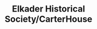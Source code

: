 ---
layout: repo
title: "Elkader Historical Society/CarterHouse"
id: 11918
permalink: repos/11918/
---